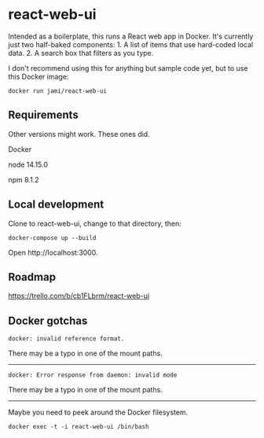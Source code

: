 # react-web-ui

Intended as a boilerplate, this runs a React web app in Docker. It's currently just two half-baked components: 1. A list of items that use hard-coded local data. 2. A search box that filters as you type.

I don't recommend using this for anything but sample code yet, but to use this Docker image:

`docker run jami/react-web-ui`

## Requirements

Other versions might work. These ones did.

Docker

node 14.15.0

npm 8.1.2

## Local development

Clone to react-web-ui, change to that directory, then:

`docker-compose up --build`

Open http://localhost:3000.

## Roadmap

https://trello.com/b/cb1FLbrm/react-web-ui

## Docker gotchas

`docker: invalid reference format.`

There may be a typo in one of the mount paths.

---

`docker: Error response from daemon: invalid mode`

There may be a typo in one of the mount paths.

---

Maybe you need to peek around the Docker filesystem.

`docker exec -t -i react-web-ui /bin/bash`
